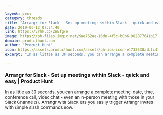 ```yaml
---

layout: post
category: threads
title: "Arrangr for Slack - Set up meetings within Slack - quick and easy"
date: 2019-06-12 07:34:40
link: https://vrhk.co/2WEfgce
image: https://ph-files.imgix.net/9ae762ae-16de-4f5c-b0b6-982877641b17?auto=format&fit=crop&h=512&w=1024
domain: producthunt.com
author: "Product Hunt"
icon: https://assets.producthunt.com/assets/ph-ios-icon-e1733530a1bfc41080db8161823f1ef262cdbbc933800c0a2a706f70eb9c277a.png
excerpt: "In as little as 30 seconds, you can arrange a complete meeting: date, time, conference call, video chat - even an in-person meeting with those in your Slack Channel(s). Arrangr with Slack lets you easily trigger Arrangr invites with simple slash commands now."

---
```


### Arrangr for Slack - Set up meetings within Slack - quick and easy | Product Hunt

In as little as 30 seconds, you can arrange a complete meeting: date, time, conference call, video chat - even an in-person meeting with those in your Slack Channel(s). Arrangr with Slack lets you easily trigger Arrangr invites with simple slash commands now.